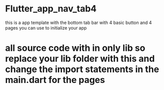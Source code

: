 # Flutter_app_nav_tab4
this is a app template with the bottom tab bar with 4 basic button and 4 pages you can use to initialize your app

# all source code with in only lib so replace your lib folder with this and change the import statements in the main.dart for the pages
